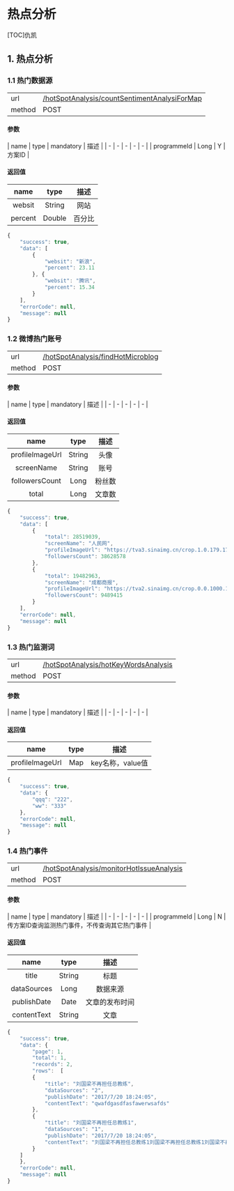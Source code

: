 #  热点分析
[TOC]仇凯
## 1. 热点分析
### 1.1 热门数据源 
| | |
| - | - |
| url | [/hotSpotAnalysis/countSentimentAnalysiForMap](/hotSpotAnalysis/countSentimentAnalysiForMap) | 
| method | POST | 

#### 参数

| name | type | mandatory | 描述 | 
| - | - | - | - | - |
| programmeId | Long | Y | 方案ID | 

#### 返回值

| name | type | 描述 |
| :-: | :-: | :-: |
| websit | String | 网站 |
| percent | Double | 百分比|


```javascript
{
    "success": true,
    "data": [
        {
            "websit": "新浪",
            "percent": 23.11
        }, {
            "websit": "腾讯",
            "percent": 15.34
        }
    ],
    "errorCode": null,
    "message": null
}
```

### 1.2 微博热门账号 
| | |
| - | - |
| url | [/hotSpotAnalysis/findHotMicroblog](/hotSpotAnalysis/findHotMicroblog) | 
| method | POST | 

#### 参数

| name | type | mandatory | 描述 | 
| - | - | - | - | - |

#### 返回值

| name | type | 描述 |
| :-: | :-: | :-: |
| profileImageUrl | String | 头像 |
| screenName | String | 账号|
| followersCount | Long | 粉丝数|
| total | Long | 文章数|


```javascript
{
    "success": true,
    "data": [
        {
            "total": 28519039,
            "screenName": "人民网",
            "profileImageUrl": "https://tva3.sinaimg.cn/crop.1.0.179.179.180/884f7263jw8ev7jo9p7gtj20500500sy.jpg",
            "followersCount": 38628578
        },
        {
            "total": 19482963,
            "screenName": "成都商报",
            "profileImageUrl": "https://tva2.sinaimg.cn/crop.0.0.1000.1000.180/655dd5f3jw8ev7qcyp08ij20rs0rs77h.jpg",
            "followersCount": 9489415
        }
    ],
    "errorCode": null,
    "message": null
}
```

### 1.3 热门监测词
| | |
| - | - |
| url | [/hotSpotAnalysis/hotKeyWordsAnalysis](/hotSpotAnalysis/hotKeyWordsAnalysis) | 
| method | POST | 

#### 参数

| name | type | mandatory | 描述 | 
| - | - | - | - | - |

#### 返回值

| name | type | 描述 |
| :-: | :-: | :-: |
| profileImageUrl | Map | key名称，value值 |


```javascript
{
    "success": true,
    "data": {
        "qqq": "222",
        "ww": "333"
    },
    "errorCode": null,
    "message": null
}
```

### 1.4 热门事件
| | |
| - | - |
| url | [/hotSpotAnalysis/monitorHotIssueAnalysis](/hotSpotAnalysis/monitorHotIssueAnalysis) | 
| method | POST | 

#### 参数

| name | type | mandatory | 描述 | 
| - | - | - | - | - |
| programmeId | Long | N | 传方案ID查询监测热门事件，不传查询其它热门事件 | 

#### 返回值

| name | type | 描述 |
| :-: | :-: | :-: |
| title | String | 标题 |
| dataSources | Long | 数据来源 |
| publishDate | Date | 文章的发布时间 |
| contentText | String | 文章 |


```javascript
{
    "success": true,
    "data": {
        "page": 1,
        "total": 1,
        "records": 2,
        "rows":  [
        {
            "title": "刘国梁不再担任总教练",
            "dataSources": "2",
            "publishDate": "2017/7/20 18:24:05",
            "contentText": "qwafdgasdfasfawerwsafds"
        },
        {
            "title": "刘国梁不再担任总教练1",
            "dataSources": "1",
            "publishDate": "2017/7/20 18:24:05",
            "contentText": "刘国梁不再担任总教练1刘国梁不再担任总教练1刘国梁不再担任总教练1"
        }
    ]
    },
    "errorCode": null,
    "message": null
}
```